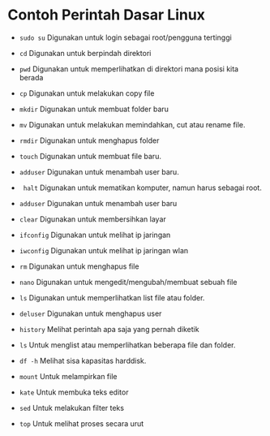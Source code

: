 # Contoh Perintah Dasar Linux

- `sudo su`
Digunakan untuk login sebagai root/pengguna tertinggi

- `cd`
Digunakan untuk berpindah direktori

- `pwd`
Digunakan untuk memperlihatkan di direktori mana posisi kita berada 

- `cp`
Digunakan untuk melakukan copy file

- `mkdir`
Digunakan untuk membuat folder baru

- `mv`
Digunakan untuk melakukan memindahkan, cut atau rename file.

- `rmdir`
Digunakan untuk menghapus folder

- `touch`
Digunakan untuk membuat file baru.

- `adduser`
Digunakan untuk menambah user baru.

- ` halt`
Digunakan untuk mematikan komputer, namun harus sebagai root.

- `adduser`
Digunakan untuk menambah user baru

- `clear`
Digunakan untuk membersihkan layar

- `ifconfig`
Digunakan untuk melihat ip jaringan 

- `iwconfig`
Digunakan untuk melihat ip jaringan wlan

- `rm`
Digunakan untuk menghapus file

- `nano`
Digunakan untuk mengedit/mengubah/membuat sebuah file

- `ls`
Digunakan untuk memperlihatkan list file atau folder.

- `deluser`
Digunakan untuk menghapus user

- `history`
Melihat perintah apa saja yang pernah diketik

- `ls`
Untuk menglist atau memperlihatkan beberapa file dan folder.

- `df -h`
Melihat sisa kapasitas harddisk.

- `mount`
Untuk melampirkan file

- `kate`
Untuk membuka teks editor

- `sed`
Untuk melakukan filter teks

- `top`
Untuk melihat proses secara urut
